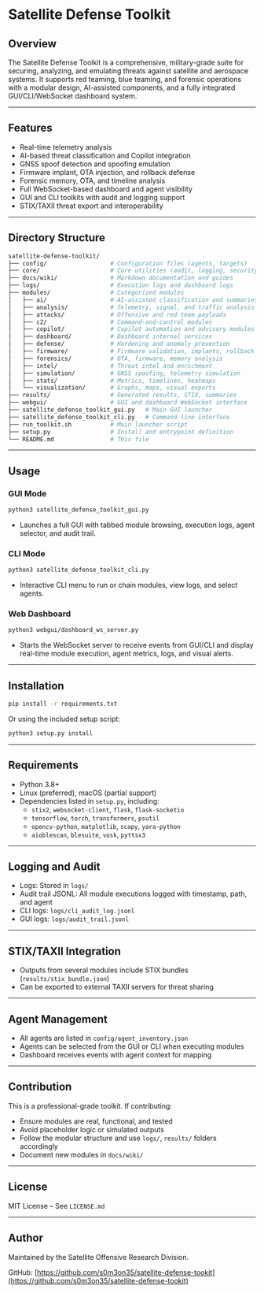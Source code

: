 # Satellite Defense Toolkit

## Overview

The Satellite Defense Toolkit is a comprehensive, military-grade suite for securing, analyzing, and emulating threats against satellite and aerospace systems. It supports red teaming, blue teaming, and forensic operations with a modular design, AI-assisted components, and a fully integrated GUI/CLI/WebSocket dashboard system.

---

## Features

- Real-time telemetry analysis
- AI-based threat classification and Copilot integration
- GNSS spoof detection and spoofing emulation
- Firmware implant, OTA injection, and rollback defense
- Forensic memory, OTA, and timeline analysis
- Full WebSocket-based dashboard and agent visibility
- GUI and CLI toolkits with audit and logging support
- STIX/TAXII threat export and interoperability

---

## Directory Structure

```bash
satellite-defense-toolkit/
├── config/                  # Configuration files (agents, targets)
├── core/                    # Core utilities (audit, logging, security)
├── docs/wiki/               # Markdown documentation and guides
├── logs/                    # Execution logs and dashboard logs
├── modules/                 # Categorized modules
│   ├── ai/                  # AI-assisted classification and summaries
│   ├── analysis/            # Telemetry, signal, and traffic analysis
│   ├── attacks/             # Offensive and red team payloads
│   ├── c2/                  # Command-and-control modules
│   ├── copilot/             # Copilot automation and advisory modules
│   ├── dashboard/           # Dashboard internal services
│   ├── defense/             # Hardening and anomaly prevention
│   ├── firmware/            # Firmware validation, implants, rollback
│   ├── forensics/           # OTA, firmware, memory analysis
│   ├── intel/               # Threat intel and enrichment
│   ├── simulation/          # GNSS spoofing, telemetry simulation
│   ├── stats/               # Metrics, timelines, heatmaps
│   └── visualization/       # Graphs, maps, visual exports
├── results/                 # Generated results, STIX, summaries
├── webgui/                  # GUI and dashboard WebSocket interface
├── satellite_defense_toolkit_gui.py   # Main GUI launcher
├── satellite_defense_toolkit_cli.py   # Command-line interface
├── run_toolkit.sh           # Main launcher script
├── setup.py                 # Install and entrypoint definition
└── README.md                # This file
```

---

## Usage

### GUI Mode

```bash
python3 satellite_defense_toolkit_gui.py
```

- Launches a full GUI with tabbed module browsing, execution logs, agent selector, and audit trail.

### CLI Mode

```bash
python3 satellite_defense_toolkit_cli.py
```

- Interactive CLI menu to run or chain modules, view logs, and select agents.

### Web Dashboard

```bash
python3 webgui/dashboard_ws_server.py
```

- Starts the WebSocket server to receive events from GUI/CLI and display real-time module execution, agent metrics, logs, and visual alerts.

---

## Installation

```bash
pip install -r requirements.txt
```

Or using the included setup script:

```bash
python3 setup.py install
```

---

## Requirements

- Python 3.8+
- Linux (preferred), macOS (partial support)
- Dependencies listed in `setup.py`, including:
  - `stix2`, `websocket-client`, `flask`, `flask-socketio`
  - `tensorflow`, `torch`, `transformers`, `psutil`
  - `opencv-python`, `matplotlib`, `scapy`, `yara-python`
  - `aioblescan`, `blesuite`, `vosk`, `pyttsx3`

---

## Logging and Audit

- Logs: Stored in `logs/`
- Audit trail JSONL: All module executions logged with timestamp, path, and agent
- CLI logs: `logs/cli_audit_log.jsonl`
- GUI logs: `logs/audit_trail.jsonl`

---

## STIX/TAXII Integration

- Outputs from several modules include STIX bundles (`results/stix_bundle.json`)
- Can be exported to external TAXII servers for threat sharing

---

## Agent Management

- All agents are listed in `config/agent_inventory.json`
- Agents can be selected from the GUI or CLI when executing modules
- Dashboard receives events with agent context for mapping

---

## Contribution

This is a professional-grade toolkit. If contributing:

- Ensure modules are real, functional, and tested
- Avoid placeholder logic or simulated outputs
- Follow the modular structure and use `logs/`, `results/` folders accordingly
- Document new modules in `docs/wiki/`

---

## License

MIT License – See `LICENSE.md`

---

## Author

Maintained by the Satellite Offensive Research Division.

GitHub: [https://github.com/s0m3on35/satellite-defense-tookit](https://github.com/s0m3on35/satellite-defense-tookit)

